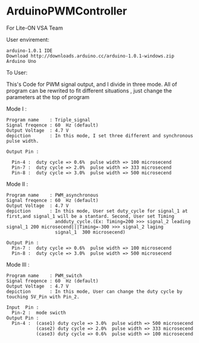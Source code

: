 # ArduinoPWMController
For Lite-ON VSA Team

User envirement:

    arduino-1.0.1 IDE
    Download http://downloads.arduino.cc/arduino-1.0.1-windows.zip
    Arduino Uno

To User:

  This's Code for PWM signal output, and I divide in three mode. 
  All of program can be rewrited to fit different situations , just change the parameters at the top of program

Mode I  :

    Program name    : Triple_signal 
    Signal freqence : 60  Hz (default) 
    Output Voltage  : 4.7 V
    depiction       : In this mode, I set three different and synchronous pulse width.
    
    Output Pin :

      Pin-4 :  duty cycle => 0.6%  pulse width => 100 microsecend
      Pin-7 :  duty cycle => 2.0%  pulse width => 333 microsecend
      Pin-8 :  duty cycle => 3.0%  pulse width => 500 microsecend
    

Mode II :

    Program name    : PWM_asynchronous
    Signal freqence : 60  Hz (default)
    Output Voltage  : 4.7 V
    depiction       : In this mode, User set duty_cycle for signal_1 at first,and signal_1 will be a stantard. Second, User set Timing
                      andduty_cycle.(Ex: Timing=200 >>> signal_2 leading signal_1 200 microsecend|||Timing=-300 >>> signal_2 laging
                      signal_1  300 microsecend) 
  
    Output Pin :
      Pin-7 :  duty cycle => 0.6%  pulse width => 100 microsecend
      Pin-8 :  duty cycle => 3.0%  pulse width => 500 microsecend

Mode III :

    Program name    : PWM_switch
    Signal freqence : 60  Hz (default)
    Output Voltage  : 4.7 V
    depiction       : In this mode, User can change the duty cycle by touching 5V_Pin with Pin_2. 
   
    Input  Pin :
      Pin-2 :  mode swicth
    Output Pin :
      Pin-4 :  (case1) duty cycle => 3.0%  pulse width => 500 microsecend
               (case2) duty cycle => 2.0%  pulse width => 333 microsecend
               (case3) duty cycle => 0.6%  pulse width => 100 microsecend
